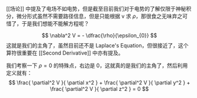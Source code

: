 [[场论]] 中提及了电场不如电势，但是截至目前我们对于电势的了解仅限于神秘积分，微分形式虽然不需要路径信息，但是只能根据 v 求 $\rho$，那很食之无味弃之可惜了，于是我们想能不能解方程呢？

$$
\nabla^2 V = - \dfrac{\rho}{\epsilon_{0}}
$$
这就是我们的主角了，虽然目前还不是 Laplace's Equation，但很接近了，这个算符很重要在 [[Second Derivative]] 中亦有提及。

我们考察一下 $\rho =0$ 的特殊点，右边是 0，这就真的是我们的主角了，然后利用定义就有：
$$
\frac{ \partial^2 V }{ \partial x^2 } + \frac{ \partial^2 V }{ \partial y^2 }  + \frac{ \partial^2 V }{ \partial z^2 } = 0 
$$
